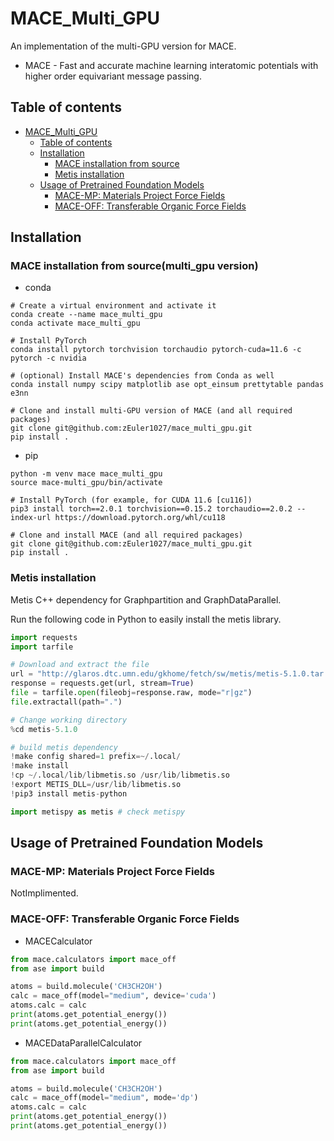 # MACE_Multi_GPU

An implementation of the multi-GPU version for MACE.

- MACE - Fast and accurate machine learning interatomic potentials with higher order equivariant message passing.

## Table of contents

- [MACE\_Multi\_GPU](#mace_multi_gpu)
  - [Table of contents](#table-of-contents)
  - [Installation](#installation)
    - [MACE installation from source](#mace-installation-from-source(multi_gpu-version))
    - [Metis installation](#metis-installation)
  - [Usage of Pretrained Foundation Models](#usage-of-pretrained-foundation-models)
    - [MACE-MP: Materials Project Force Fields](#mace-mp-materials-project-force-fields)
    - [MACE-OFF: Transferable Organic Force Fields](#mace-off-transferable-organic-force-fields)

## Installation

### MACE installation from source(multi_gpu version)

- conda

```shell
# Create a virtual environment and activate it
conda create --name mace_multi_gpu
conda activate mace_multi_gpu

# Install PyTorch
conda install pytorch torchvision torchaudio pytorch-cuda=11.6 -c pytorch -c nvidia

# (optional) Install MACE's dependencies from Conda as well
conda install numpy scipy matplotlib ase opt_einsum prettytable pandas e3nn

# Clone and install multi-GPU version of MACE (and all required packages)
git clone git@github.com:zEuler1027/mace_multi_gpu.git
pip install .
```

- pip

```shell
python -m venv mace mace_multi_gpu
source mace-multi_gpu/bin/activate

# Install PyTorch (for example, for CUDA 11.6 [cu116])
pip3 install torch==2.0.1 torchvision==0.15.2 torchaudio==2.0.2 --index-url https://download.pytorch.org/whl/cu118

# Clone and install MACE (and all required packages)
git clone git@github.com:zEuler1027/mace_multi_gpu.git
pip install .
```

### Metis installation

Metis C++ dependency for Graphpartition and GraphDataParallel.

Run the following code in Python to easily install the metis library.

```python
import requests
import tarfile

# Download and extract the file
url = "http://glaros.dtc.umn.edu/gkhome/fetch/sw/metis/metis-5.1.0.tar.gz"
response = requests.get(url, stream=True)
file = tarfile.open(fileobj=response.raw, mode="r|gz")
file.extractall(path=".")

# Change working directory
%cd metis-5.1.0

# build metis dependency
!make config shared=1 prefix=~/.local/
!make install
!cp ~/.local/lib/libmetis.so /usr/lib/libmetis.so
!export METIS_DLL=/usr/lib/libmetis.so
!pip3 install metis-python

import metispy as metis # check metispy
```

## Usage of Pretrained Foundation Models

### MACE-MP: Materials Project Force Fields

NotImplimented.

### MACE-OFF: Transferable Organic Force Fields

- MACECalculator

```python
from mace.calculators import mace_off
from ase import build

atoms = build.molecule('CH3CH2OH')
calc = mace_off(model="medium", device='cuda')
atoms.calc = calc
print(atoms.get_potential_energy())
print(atoms.get_potential_energy())
```
- MACEDataParallelCalculator

```python
from mace.calculators import mace_off
from ase import build

atoms = build.molecule('CH3CH2OH')
calc = mace_off(model="medium", mode='dp')
atoms.calc = calc
print(atoms.get_potential_energy())
print(atoms.get_potential_energy())
```
